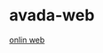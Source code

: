 # avada-web

<a href="https://github.com/taheremoghadam/avada-web/edit/main/README.md">onlin web</a>

